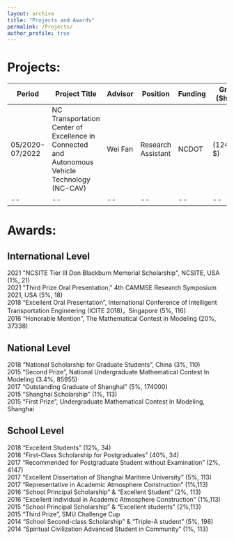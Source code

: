 ```yaml
---
layout: archive
title: "Projects and Awards"
permalink: /Projects/
author_profile: true
---
```


# Projects:

<table style="width:100%; font-size:16px;">
   <thead>
    <tr>
        <th width="10%">Period</th>
        <th width="40%">Project Title</th>
        <th width="10%">Advisor</th>
        <th width="10%">Position </th>
        <th width="10%">Funding </th>
        <th width="10%">Grant (Share)</th>
        <th width="10%">Remarks </th>
    </tr>
   </thead>
<tbody>
    <tr>
        <td>05/2020-07/2022</td>
        <td>NC Transportation Center of Excellence in Connected and Autonomous Vehicle Technology (NC-CAV)</td>
        <td>Wei Fan </td>
        <td>Research Assistant</td>
        <td>NCDOT </td>
        <td>(124,547 $) </td>
        <td><a href="https://online.fliphtml5.com/jkjxu/hgpn/?1615675920316#p=14">Spotlight</a></td>
    </tr>
      <tr>
        <td>--</td>
        <td>--</td>
        <td>--</td>
        <td>--</td>
        <td>--</td>
         <td>--</td>
        <td>--</td>
    </tr>
        
</tbody>
</table>     

# Awards:

## International Level
2021 "NCSITE Tier III Don Blackburn Memorial Scholarship", NCSITE, USA (1%, 21)  
2021 "Third Prize Oral Presentation," 4th CAMMSE Research Symposium 2021, USA (5%, 18) <br>
2018 “Excellent Oral Presentation”, International Conference of Intelligent Transportation Engineering (ICITE 2018)，Singapore (5%, 116)  
2016 “Honorable Mention”, The Mathematical Contest in Modeling (20%, 37338)  

## National Level
2018 “National Scholarship for Graduate Students”, China (3%, 110)  
2015 “Second Prize”, National Undergraduate Mathematical Contest In Modeling (3.4%, 85955)  
2017 “Outstanding Graduate of Shanghai” (5%, 174000)  
2015 “Shanghai Scholarship” (1%, 113)  
2015 “First Prize”, Undergraduate Mathematical Contest In Modeling, Shanghai  

## School Level
2018 “Excellent Students” (12%, 34)  
2018 “First-Class Scholarship for Postgraduates” (40%, 34)  
2017 “Recommended for Postgraduate Student without Examination” (2%, 4147)  
2017 “Excellent Dissertation of Shanghai Maritime University” (5%, 113)  
2017 “Representative in Academic Atmosphere Construction” (1%,113)  
2016 “School Principal Scholarship” & “Excellent Student” (2%, 113)  
2016 “Excellent Individual in Academic Atmosphere Construction” (1%,113)  
2015 “School Principal Scholarship” & “Excellent students” (2%,113)  
2015 “Third Prize”, SMU Challenge Cup  
2014 “School Second-class Scholarship” & “Triple-A student” (5%, 198)  
2014 “Spiritual Civilization Advanced Student in Community” (1%, 113)  


<!--
This page is still under developing,
please neglect the following content
{% include base_path %}


{% for post in site.portfolio %}
  {% include archive-single.html %}
{% endfor %}

-->
